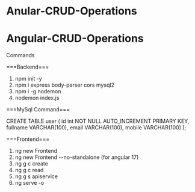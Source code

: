# Anular-CRUD-Operations

# Angular-CRUD-Operations

Commands

===Backend===
1. npm init -y
2. npm i express body-parser cors mysql2
3. npm i -g nodemon
4. nodemon index.js

===MySql Command===

CREATE TABLE user (
    id int NOT NULL AUTO_INCREMENT PRIMARY KEY,
    fullname VARCHAR(100),
    email VARCHAR(100),
    mobile VARCHAR(100)
);

===Frontend===
1. ng new Frontend
2. ng new Frontend --no-standalone (for angular 17)
3. ng g c create
4. ng g c read
5. ng g s apiservice
6. ng serve -o
